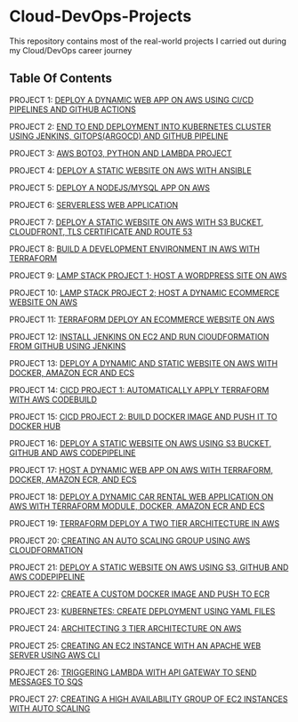 # Cloud-DevOps-Projects

This repository contains most of the real-world projects I carried out during my Cloud/DevOps career journey

## Table Of Contents

PROJECT 1: [DEPLOY A DYNAMIC WEB APP ON AWS USING CI/CD PIPELINES AND GITHUB ACTIONS](https://github.com/georgeonalo/rentzone-github-actions-terraform-ecs-project)

PROJECT 2: [END TO END DEPLOYMENT INTO KUBERNETES CLUSTER USING JENKINS, GITOPS(ARGOCD) AND GITHUB PIPELINE](https://github.com/georgeonalo/GitOps)

PROJECT 3:  [AWS BOTO3, PYTHON AND LAMBDA PROJECT](https://github.com/georgeonalo/python-projects)

PROJECT 4: [DEPLOY A STATIC WEBSITE ON AWS WITH ANSIBLE](https://github.com/georgeonalo/ansible-playbooks)

PROJECT 5: [DEPLOY A NODEJS/MYSQL APP ON AWS](https://github.com/georgeonalo/deploy-a-nodejs-app-on-aws)

PROJECT 6: [SERVERLESS WEB APPLICATION](https://github.com/georgeonalo/Serverless-Web-Application)

PROJECT 7: [DEPLOY A STATIC WEBSITE ON AWS WITH S3 BUCKET, CLOUDFRONT, TLS CERTIFICATE AND ROUTE 53](https://github.com/georgeonalo/deploy-a-static-website-on-aws)

PROJECT 8: [BUILD A DEVELOPMENT ENVIRONMENT IN AWS WITH TERRAFORM](https://github.com/georgeonalo/terraform-dev-env)

PROJECT 9: [LAMP STACK PROJECT 1; HOST A WORDPRESS SITE ON AWS](https://github.com/georgeonalo/Host-a-wordpress-website-on-AWS)

PROJECT 10: [LAMP STACK PROJECT 2; HOST A DYNAMIC ECOMMERCE WEBSITE ON AWS](https://github.com/georgeonalo/Host-a-Dynamic-Ecommerce-Website-on-AWS)

PROJECT 11: [TERRAFORM DEPLOY AN ECOMMERCE WEBSITE ON AWS](https://github.com/georgeonalo/terraform-projects)

PROJECT 12: [INSTALL JENKINS ON EC2 AND RUN ClOUDFORMATION FROM GITHUB USING JENKINS](https://github.com/georgeonalo/Run-Infra-as-Code-with-Jenkins)

PROJECT 13: [DEPLOY A DYNAMIC AND STATIC WEBSITE ON AWS WITH DOCKER, AMAZON ECR AND ECS](https://github.com/georgeonalo/docker-projects)

PROJECT 14: [CICD PROJECT 1: AUTOMATICALLY APPLY TERRAFORM WITH AWS CODEBUILD](https://github.com/georgeonalo/cicd-projects)

PROJECT 15: [CICD PROJECT 2: BUILD DOCKER IMAGE AND PUSH IT TO DOCKER HUB](https://github.com/georgeonalo/cicd-build-docker-image)

PROJECT 16: [DEPLOY A STATIC WEBSITE ON AWS USING S3 BUCKET, GITHUB AND AWS CODEPIPELINE](https://github.com/georgeonalo/Deploy-a-static-website-using-AWS-CodePipeline-S3-and-GitHub-2)

PROJECT 17: [HOST A DYNAMIC WEB APP ON AWS WITH TERRAFORM, DOCKER, AMAZON ECR, AND ECS](https://github.com/georgeonalo/rentzone-terraform-ecs-project)

PROJECT 18: [DEPLOY A DYNAMIC CAR RENTAL WEB APPLICATION ON AWS WITH TERRAFORM MODULE, DOCKER, AMAZON ECR AND ECS](https://github.com/georgeonalo/terraform-modules)

PROJECT 19: [TERRAFORM DEPLOY A TWO TIER ARCHITECTURE IN AWS](https://github.com/georgeonalo/Terraform-Deploy-a-Two-Tier-Architecture-in-AWS)

PROJECT 20: [CREATING AN AUTO SCALING GROUP USING AWS CLOUDFORMATION](https://github.com/georgeonalo/Creating-an-Auto-Scaling-Group-using-AWS-CloudFormation)

PROJECT 21: [DEPLOY A STATIC WEBSITE ON AWS USING S3, GITHUB AND AWS CODEPIPELINE](https://github.com/georgeonalo/Deploy-a-static-website-using-AWS-CodePipeline-S3-and-GitHub-2)

PROJECT 22: [CREATE A CUSTOM DOCKER IMAGE AND PUSH TO ECR](https://github.com/georgeonalo/Create-a-Custom-Docker-Image)

PROJECT 23: [KUBERNETES: CREATE DEPLOYMENT USING YAML FILES
](https://github.com/georgeonalo/Kubernetes-Create-Deployments-Using-YAML-Files)

PROJECT 24: [ARCHITECTING 3 TIER ARCHITECTURE ON AWS](https://github.com/georgeonalo/hello-world)

PROJECT 25: [CREATING AN EC2 INSTANCE WITH AN APACHE WEB SERVER USING AWS CLI](https://github.com/georgeonalo/Creating-an-EC2-instance-with-an-Apache-Web-Server-Using-AWS-CLI)

PROJECT 26: [TRIGGERING LAMBDA WITH API GATEWAY TO SEND MESSAGES TO SQS](https://github.com/georgeonalo/Triggering-Lambda-with-API-Gateway-to-Send-Messages-to-SQS)

PROJECT 27: [CREATING A HIGH AVAILABILITY GROUP OF EC2 INSTANCES WITH AUTO SCALING](https://github.com/georgeonalo/Creating-a-High-Availability-Group-of-EC2-Instances-with-Auto-Scaling)


